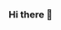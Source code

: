 ### Hi there 👋
<!---
![Anurag's github stats](https://github-readme-stats.vercel.app/api?username=rulixiang&show_icons=true)
--->
